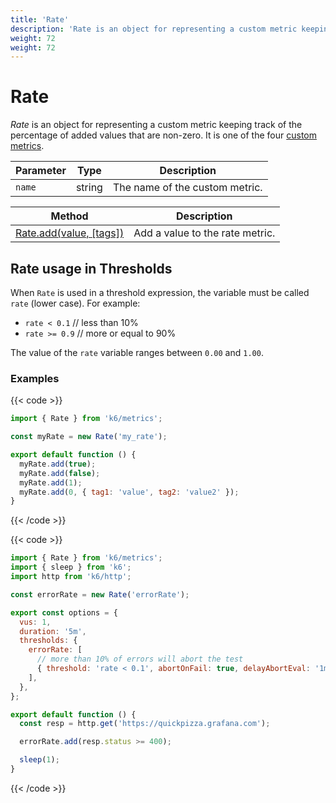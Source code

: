```yaml
---
title: 'Rate'
description: 'Rate is an object for representing a custom metric keeping track of the percentage of added values that are non-zero.'
weight: 72
weight: 72
---
```


# Rate

_Rate_ is an object for representing a custom metric keeping track of the percentage of added values that are non-zero. It is one of the four [custom metrics](https://grafana.com/docs/k6/<K6_VERSION>/javascript-api/k6-metrics).

| Parameter | Type   | Description                    |
| --------- | ------ | ------------------------------ |
| `name`    | string | The name of the custom metric. |

| Method                                                                                                      | Description                     |
| ----------------------------------------------------------------------------------------------------------- | ------------------------------- |
| [Rate.add(value, [tags])](https://grafana.com/docs/k6/<K6_VERSION>/javascript-api/k6-metrics/rate/rate-add) | Add a value to the rate metric. |

## Rate usage in Thresholds

When `Rate` is used in a threshold expression, the variable must be called `rate` (lower case).
For example:

- `rate < 0.1` // less than 10%
- `rate >= 0.9` // more or equal to 90%

The value of the `rate` variable ranges between `0.00` and `1.00`.

### Examples

{{< code >}}

```javascript
import { Rate } from 'k6/metrics';

const myRate = new Rate('my_rate');

export default function () {
  myRate.add(true);
  myRate.add(false);
  myRate.add(1);
  myRate.add(0, { tag1: 'value', tag2: 'value2' });
}
```

{{< /code >}}

{{< code >}}

```javascript
import { Rate } from 'k6/metrics';
import { sleep } from 'k6';
import http from 'k6/http';

const errorRate = new Rate('errorRate');

export const options = {
  vus: 1,
  duration: '5m',
  thresholds: {
    errorRate: [
      // more than 10% of errors will abort the test
      { threshold: 'rate < 0.1', abortOnFail: true, delayAbortEval: '1m' },
    ],
  },
};

export default function () {
  const resp = http.get('https://quickpizza.grafana.com');

  errorRate.add(resp.status >= 400);

  sleep(1);
}
```

{{< /code >}}
